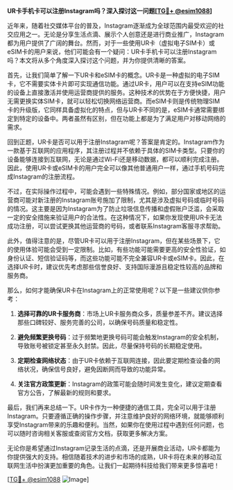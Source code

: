 **UR卡手机卡可以注册Instagram吗？深入探讨这一问题[[TG💪+ @esim1088](https://t.me/s/esim1088)]**

近年来，随着社交媒体平台的普及，Instagram逐渐成为全球范围内最受欢迎的社交应用之一。无论是分享生活点滴、展示个人创意还是进行商业推广，Instagram都为用户提供了广阔的舞台。然而，对于一些使用UR卡（虚拟电子SIM卡）或eSIM卡的用户来说，他们可能会有一个疑问：UR卡手机卡可以注册Instagram吗？本文将从多个角度深入探讨这个问题，并为你提供清晰的答案。

首先，让我们简单了解一下UR卡和eSIM卡的概念。UR卡是一种虚拟的电子SIM卡，它不需要实体卡片即可实现通信功能。通过UR卡，用户可以在支持eSIM功能的设备上直接激活并使用运营商提供的服务。这种技术的优势在于方便快捷，用户无需更换实体SIM卡，就可以轻松切换网络运营商。而eSIM卡则是传统物理SIM卡的升级版，它同样具备虚拟化的特点，但与UR卡不同的是，eSIM卡通常需要绑定到特定的设备中。两者虽然有区别，但在功能上都是为了满足用户对移动网络的需求。

回到正题，UR卡是否可以用于注册Instagram呢？答案是肯定的。Instagram作为一款基于互联网的应用程序，其注册过程并不依赖于具体的SIM卡类型。只要你的设备能够连接到互联网，无论是通过Wi-Fi还是移动数据，都可以顺利完成注册。因此，使用UR卡或eSIM卡的用户完全可以像其他普通用户一样，通过手机号码完成Instagram的注册流程。

不过，在实际操作过程中，可能会遇到一些特殊情况。例如，部分国家或地区的运营商可能对新注册的Instagram账号施加了限制，尤其是涉及虚拟号码或临时号码的情况。这主要是因为Instagram为了防止垃圾信息传播和虚假账户泛滥，会采取一定的安全措施来验证用户的合法性。在这种情况下，如果你发现使用UR卡无法成功注册，可以尝试更换其他运营商的号码，或者联系Instagram客服寻求帮助。

此外，值得注意的是，尽管UR卡可以用于注册Instagram，但在某些场景下，它的使用体验可能会受到一定限制。比如，有些功能可能需要更高的安全性验证，如身份认证、短信验证码等，而这些功能可能不完全兼容UR卡或eSIM卡。因此，在选择UR卡时，建议优先考虑那些信誉良好、支持国际漫游且稳定性较高的品牌和服务商。

那么，如何才能确保UR卡在Instagram上的正常使用呢？以下是一些建议供你参考：

1. **选择可靠的UR卡服务商**：市场上UR卡服务商众多，质量参差不齐。建议选择那些口碑较好、服务完善的公司，以确保号码质量和稳定性。
   
2. **避免频繁更换号码**：过于频繁地更换号码可能会触发Instagram的安全机制，导致账号被锁定甚至永久封禁。因此，尽量保持号码的长期稳定使用。

3. **定期检查网络状态**：由于UR卡依赖于互联网连接，因此要定期检查设备的网络状况，确保信号良好，避免因断网而导致的功能异常。

4. **关注官方政策更新**：Instagram的政策可能会随时间发生变化，建议定期查看官方公告，了解最新的规则和要求。

最后，我们再来总结一下。UR卡作为一种便捷的通信工具，完全可以用于注册Instagram。只要遵循正确的操作步骤，并注意维护良好的网络环境，就能够顺利享受Instagram带来的乐趣和便利。当然，如果你在使用过程中遇到任何问题，也可以随时咨询相关客服或查阅官方文档，获取更多解决方案。

无论你是希望通过Instagram记录生活的点滴，还是开展商业活动，UR卡都能为你提供强大的支持。相信随着技术的进步和市场的成熟，UR卡将在未来的移动互联网生活中扮演更加重要的角色。让我们一起期待科技给我们带来更多惊喜吧！

[[TG💪+ @esim1088](https://t.me/s/esim1088) ![Image](https://i.postimg.cc/4NQfJmqS/Snipaste-2025-05-13-00-14-12.png)]